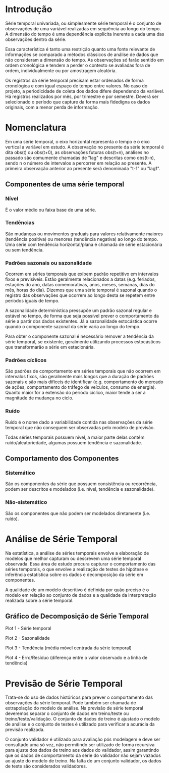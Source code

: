 # Introdução

Série temporal univariada, ou simplesmente série temporal é o conjunto de observações de uma variável realizadas em sequência ao longo do tempo. A dimensão do tempo é uma dependência explícita inerente a cada uma das observações dentro da série. 

Essa característica é tanto uma restrição quanto uma fonte relevante de informações se comparado a métodos clássicos de análise de dados que não consideram a dimensão do tempo. As observações só farão sentido em ordem cronológica e tendem a perder o contexto se avaliadas fora de ordem, individualmente ou por amostragem aleatória.

Os registros da série temporal precisam estar ordenados de forma cronológica e com igual espaço de tempo entre valores.
No caso do projeto, a periodicidade de coleta dos dados difere dependendo da variável. Há registros realizados por mês, por trimestre e por semestre. Deverá ser selecionado o período que capture da forma mais fidedigna os dados originais, com a menor perda de informação.

# Nomenclatura

Em uma série temporal, o eixo horizontal representa o tempo e o eixo vertical a variável em estudo. A observação no presente da série temporal é dita obs(t) ou obs(t+0), as observações futuras obs(t+n), análises no passado são comumente chamadas de "lag" e descritas como obs(t-n), sendo n o número de intervalos a percorrer em relação ao presente. A primeira observação anterior ao presente será denominada "t-1" ou "lag1".

## Componentes de uma série temporal

### Nível

É o valor médio ou faixa base de uma série.

### Tendências

São mudanças ou movimentos graduais para valores relativamente maiores (tendência positiva) ou menores (tendência negativa) ao longo do tempo. Uma série com tendência horizontal/plana é chamada de série estacionária ou sem tendência.

### Padrões sazonais ou sazonalidade

Ocorrem em séries temporais que exibem padrão repetitivo em intervalos fixos e previsíveis. Estão geralmente relacionados a datas (e.g. feriados, estações do ano, datas comemorativas, anos, meses, semanas, dias do mês, horas do dia). Dizemos que uma série temporal é sazonal quando o registro das observações que ocorrem ao longo desta se repetem entre períodos iguais de tempo.

A sazonalidade determinística pressupõe um padrão sazonal regular e estável no tempo, de forma que seja possível prever o comportamento da série a partir dos dados existentes. Já a sazonalidade estocástica ocorre quando o componente sazonal da série varia ao longo do tempo. 

Para obter o componente sazonal é necessário remover a tendência da série temporal, se existente, geralmente utilizando processos estocásticos que transformarão a série em estacionária. 

### Padrões cíclicos

São padrões de comportamento em séries temporais que não ocorrem em intervalos fixos, são geralmente mais longos que a duração de padrões sazonais e são mais difíceis de identificar (e.g. comportamento do mercado de ações, comportamento do tráfego de veículos, consumo de energia). Quanto maior for a extensão do período cíclico, maior tende a ser a magnitude de mudança no ciclo. 

### Ruído

Ruído é o nome dado a variabilidade contida nas observações da série temporal que não conseguem ser observadas pelo modelo de previsão.

Todas séries temporais possuem nível, a maior parte delas contém ruído/aleatoriedade, algumas possuem tendência e sazonalidade.

## Comportamento dos Componentes

### Sistemático

São os componentes da série que possuem consistência ou recorrência, podem ser descritos e modelados (i.e. nível, tendência e sazonalidade).

### Não-sistemático

São os componentes que não podem ser modelados diretamente (i.e. ruído).

# Análise de Série Temporal

Na estatística, a análise de séries temporais envolve a elaboração de modelos que melhor capturam ou descrevem uma série temporal observada. Essa área de estudo procura capturar o comportamento das séries temporais, o que envolve a realização de testes de hipótese e inferência estatística sobre os dados e decomposição da série em componentes. 

A qualidade de um modelo descritivo é definida por quão preciso é o modelo em relação ao conjunto de dados e a qualidade da interpretação realizada sobre a série temporal.

## Gráfico de Decomposição de Série Temporal

Plot 1 - Série temporal

Plot 2 - Sazonalidade

Plot 3 - Tendência (média móvel centrada da série temporal)

Plot 4 - Erro/Resíduo (diferença entre o valor observado e a linha de tendência)

# Previsão de Série Temporal

Trata-se do uso de dados históricos para prever o comportamento das observações da série temporal. Pode também ser chamada de extrapolação do modelo de análise. 
Na previsão de série temporal deveremos separar o conjunto de dados em treino/teste ou treino/teste/validação. O conjunto de dados de treino é ajustado o modelo de análise e o conjunto de testes é utilizado para verificar a acurácia da previsão realizada. 

O conjunto validador é utilizado para avaliação pós modelagem e deve ser consultado uma só vez, não permitindo ser utilizado de forma recursiva para ajuste dos dados de treino aos dados do validador, assim garantindo que os dados de comportamento da série do validador não sejam vazados ao ajuste do modelo de treino. Na falta de um conjunto validador, os dados de teste são considerados validadores.